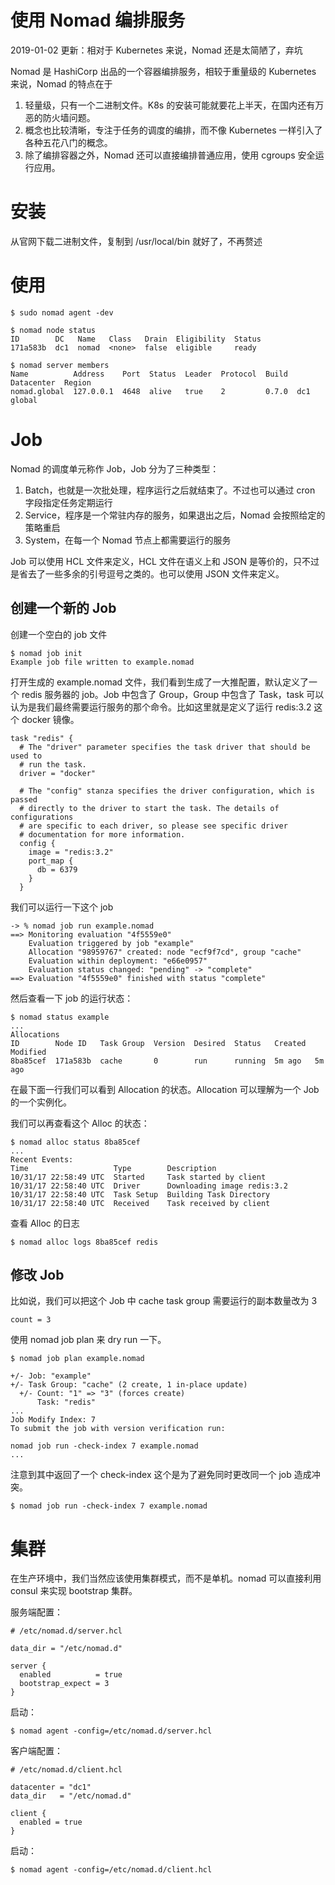 # 使用 Nomad 编排服务

<!--
ID: c3f24145-2424-4dda-96cc-88a17b631799
Status: publish
Date: 2018-11-22T22:57:00
Modified: 2020-05-16T11:06:38
wp_id: 559
-->

2019-01-02 更新：相对于 Kubernetes 来说，Nomad 还是太简陋了，弃坑


Nomad 是 HashiCorp 出品的一个容器编排服务，相较于重量级的 Kubernetes 来说，Nomad 的特点在于

1. 轻量级，只有一个二进制文件。K8s 的安装可能就要花上半天，在国内还有万恶的防火墙问题。
2. 概念也比较清晰，专注于任务的调度的编排，而不像 Kubernetes 一样引入了各种五花八门的概念。
3. 除了编排容器之外，Nomad 还可以直接编排普通应用，使用 cgroups 安全运行应用。

# 安装

从官网下载二进制文件，复制到 /usr/local/bin 就好了，不再赘述

# 使用

```
$ sudo nomad agent -dev

$ nomad node status
ID        DC   Name   Class   Drain  Eligibility  Status
171a583b  dc1  nomad  <none>  false  eligible     ready

$ nomad server members
Name          Address    Port  Status  Leader  Protocol  Build  Datacenter  Region
nomad.global  127.0.0.1  4648  alive   true    2         0.7.0  dc1         global
```

# Job

Nomad 的调度单元称作 Job，Job 分为了三种类型：

1. Batch，也就是一次批处理，程序运行之后就结束了。不过也可以通过 cron 字段指定任务定期运行
2. Service，程序是一个常驻内存的服务，如果退出之后，Nomad 会按照给定的策略重启
3. System，在每一个 Nomad 节点上都需要运行的服务

Job 可以使用 HCL 文件来定义，HCL 文件在语义上和 JSON 是等价的，只不过是省去了一些多余的引号逗号之类的。也可以使用 JSON 文件来定义。

## 创建一个新的 Job

创建一个空白的 job 文件

```
$ nomad job init
Example job file written to example.nomad
```

打开生成的 example.nomad 文件，我们看到生成了一大推配置，默认定义了一个 redis 服务器的 job。Job 中包含了 Group，Group 中包含了 Task，task 可以认为是我们最终需要运行服务的那个命令。比如这里就是定义了运行 redis:3.2 这个 docker 镜像。

```
task "redis" {
  # The "driver" parameter specifies the task driver that should be used to
  # run the task.
  driver = "docker"

  # The "config" stanza specifies the driver configuration, which is passed
  # directly to the driver to start the task. The details of configurations
  # are specific to each driver, so please see specific driver
  # documentation for more information.
  config {
    image = "redis:3.2"
    port_map {
      db = 6379
    }
  }
```

我们可以运行一下这个 job

```
-> % nomad job run example.nomad
==> Monitoring evaluation "4f5559e0"
    Evaluation triggered by job "example"
    Allocation "98959767" created: node "ecf9f7cd", group "cache"
    Evaluation within deployment: "e66e0957"
    Evaluation status changed: "pending" -> "complete"
==> Evaluation "4f5559e0" finished with status "complete"
```

然后查看一下 job 的运行状态：

```
$ nomad status example
...
Allocations
ID        Node ID   Task Group  Version  Desired  Status   Created  Modified
8ba85cef  171a583b  cache       0        run      running  5m ago   5m ago
```

在最下面一行我们可以看到 Allocation 的状态。Allocation 可以理解为一个 Job 的一个实例化。

我们可以再查看这个 Alloc 的状态：

```
$ nomad alloc status 8ba85cef
...
Recent Events:
Time                   Type        Description
10/31/17 22:58:49 UTC  Started     Task started by client
10/31/17 22:58:40 UTC  Driver      Downloading image redis:3.2
10/31/17 22:58:40 UTC  Task Setup  Building Task Directory
10/31/17 22:58:40 UTC  Received    Task received by client
```

查看 Alloc 的日志

```
$ nomad alloc logs 8ba85cef redis
```

## 修改 Job

比如说，我们可以把这个 Job 中 cache task group 需要运行的副本数量改为 3

```
count = 3
```

使用 nomad job plan 来 dry run 一下。

```
$ nomad job plan example.nomad

+/- Job: "example"
+/- Task Group: "cache" (2 create, 1 in-place update)
  +/- Count: "1" => "3" (forces create)
      Task: "redis"
...
Job Modify Index: 7
To submit the job with version verification run:

nomad job run -check-index 7 example.nomad
...
```

注意到其中返回了一个 check-index 这个是为了避免同时更改同一个 job 造成冲突。

```
$ nomad job run -check-index 7 example.nomad
```

# 集群

在生产环境中，我们当然应该使用集群模式，而不是单机。nomad 可以直接利用 consul 来实现 bootstrap 集群。

服务端配置：

```
# /etc/nomad.d/server.hcl

data_dir = "/etc/nomad.d"

server {
  enabled          = true
  bootstrap_expect = 3
}
```

启动：

```
$ nomad agent -config=/etc/nomad.d/server.hcl
```

客户端配置：

```
# /etc/nomad.d/client.hcl

datacenter = "dc1"
data_dir   = "/etc/nomad.d"

client {
  enabled = true
}
```

启动：

```
$ nomad agent -config=/etc/nomad.d/client.hcl
```
